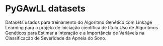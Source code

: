 # PyGAwLL datasets
Datasets usados para treinamento do Algoritmo Genético com Linkage Learning para o projeto de iniciação científica de título Uso de Algoritmos Genéticos para Estimar a Interação e a Importância de Variáveis na Classificação de Severidade da Apneia do Sono.
